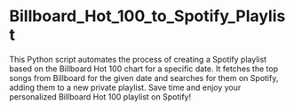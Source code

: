 # Billboard_Hot_100_to_Spotify_Playlist
This Python script automates the process of creating a Spotify playlist based on the Billboard Hot 100 chart for a specific date. It fetches the top songs from Billboard for the given date and searches for them on Spotify, adding them to a new private playlist. Save time and enjoy your personalized Billboard Hot 100 playlist on Spotify!
